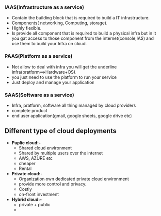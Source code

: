 ### IAAS(Infrastructure as a service)
- Contain the building block that is required to build a IT infrastructure.
- Components( networking, Computing, storage).
- Highly flexible.
- Is provide all component that is required to build a physical infra but in it you gat access to those component from the internet(console,IAS) and use them to build your Infra on cloud.

### PAAS(Platform as a service)
- Not allow to deal with infra you will get the underline infra(pratform==>Hardware+OS).
- you just need to use the platform to run your service
- Just deploy and manage your application

### SAAS(Software as a service)
- Infra, pratform, software all thing managed by cloud providers
- complete product
- end user application(gmail, google sheets, google drive etc)



## Different type of cloud deployments
- **Puplic cloud:-**
    - Shared cloud environment
    - Shared by multiple users over the internet
    - AWS, AZURE etc
    - cheaper
    - Rental
- **Private cloud:-**
    - Organization own dedicated private cloud environment
    - provide more control and privacy.
    - Costly
    - on-front investment
- **Hybrid cloud:-**
    - private + public
    - 